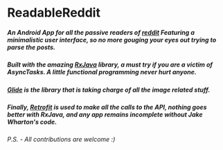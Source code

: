 # ReadableReddit

##### An Android App for all the passive readers of [reddit](http://www.reddit.com") Featuring a minimalistic user interface, so no more gouging your eyes out trying to parse the posts.

##### Built with the amazing [RxJava](https://github.com/ReactiveX/RxJava) library, a must try if you are a victim of AsyncTasks. A little functional programming never hurt anyone. 

##### [Glide](https://github.com/bumptech/glide) is the library that is taking charge of all the image related stuff. 

##### Finally, [Retrofit](http://square.github.io/retrofit/) is used to make all the calls to the API, nothing goes better with RxJava, and any app remains incomplete without Jake Wharton's code.

###### P.S. - All contributions are welcome :)
